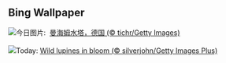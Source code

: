 ## Bing Wallpaper
![](https://www.bing.com/th?id=OHR.Mannheim_ZH-CN6793377814_UHD.jpg&w=1000)今日图片: &nbsp;[曼海姆水塔，德国 (© tichr/Getty Images)](https://www.bing.com/th?id=OHR.Mannheim_ZH-CN6793377814_UHD.jpg)
<br><br/>
![](https://www.bing.com/th?id=OHR.WildLupine_EN-US1382733552_UHD.jpg&w=1000)Today: [Wild lupines in bloom (© silverjohn/Getty Images Plus)](https://www.bing.com/th?id=OHR.WildLupine_EN-US1382733552_UHD.jpg)
<br><br/>
